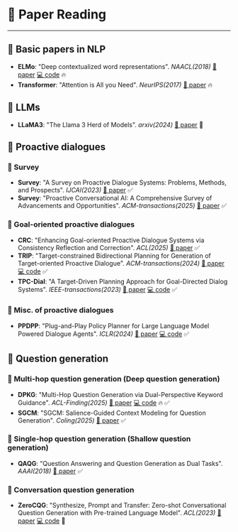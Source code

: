 # 📖 Paper Reading

---

## 🔹 Basic papers in NLP
- **ELMo**: "Deep contextualized word representations". *NAACL(2018)* [📄 paper](https://aclanthology.org/N18-1202/) [💻 code](https://github.com/allenai/bilm-tf) 🔥
- **Transformer**: "Attention is All you Need". *NeurIPS(2017)* [📄 paper](https://arxiv.org/abs/1706.03762)  🔥


## 🔹 LLMs
- **LLaMA3**: "The Llama 3 Herd of Models". *arxiv(2024)* [📄 paper](https://arxiv.org/abs/2407.21783?utm_source=chatgpt.com)  📌 


## 🔹 Proactive dialogues
### 🔸 Survey
- **Survey**: "A Survey on Proactive Dialogue Systems: Problems, Methods, and Prospects". *IJCAI(2023)* [📄 paper](https://arxiv.org/abs/2305.02750)  ✅
- **Survey**: "Proactive Conversational AI: A Comprehensive Survey of Advancements and Opportunities". *ACM-transactions(2025)* [📄 paper](https://dl.acm.org/doi/pdf/10.1145/3715097)  ✅

### 🔸 Goal-oriented proactive dialogues
- **CRC**: "Enhancing Goal-oriented Proactive Dialogue Systems via Consistency Reflection and Correction". *ACL(2025)* [📄 paper](https://arxiv.org/abs/2506.13366)  ✅
- **TRIP**: "Target-constrained Bidirectional Planning for Generation of Target-oriented Proactive Dialogue". *ACM-transactions(2024)* [📄 paper](https://arxiv.org/abs/2403.06063) [💻 code](https://github.com/iwangjian/TRIP)  ✅
- **TPC-Dial**: "A Target-Driven Planning Approach for Goal-Directed Dialog Systems". *IEEE-transactions(2023)* [📄 paper](https://drive.google.com/file/d/1ecMbad40gBQqpa0TlaKXfIzs1v382l0D/view) [💻 code](https://github.com/iwangjian/TopDial)  ✅

### 🔸 Misc. of proactive dialogues
- **PPDPP**: "Plug-and-Play Policy Planner for Large Language Model Powered Dialogue Agents". *ICLR(2024)* [📄 paper](https://arxiv.org/abs/2311.00262) [💻 code](https://github.com/dengyang17/PPDPP)  ✅


## 🔹 Question generation
### 🔸 Multi-hop question generation (Deep question generation)
- **DPKG**: "Multi-Hop Question Generation via Dual-Perspective Keyword Guidance". *ACL-Finding(2025)* [📄 paper](https://aclanthology.org/2025.findings-acl.526/) [💻 code](https://github.com/imaodong/DPKG)  🔥 ✅
- **SGCM**: "SGCM: Salience-Guided Context Modeling for Question Generation". *Coling(2025)* [📄 paper](https://aclanthology.org/2024.lrec-main.1285/)  ✅

### 🔸 Single-hop question generation (Shallow question generation)
- **QAQG**: "Question Answering and Question Generation as Dual Tasks". *AAAI(2018)* [📄 paper](https://arxiv.org/abs/1706.02027)  ✅

### 🔸 Conversation question generation
- **ZeroCQG**: "Synthesize, Prompt and Transfer: Zero-shot Conversational Question Generation with Pre-trained Language Model". *ACL(2023)* [📄 paper](https://aclanthology.org/2023.acl-long.500/) [💻 code](https://github.com/hongweizeng/ZeroCQG)  📌 
